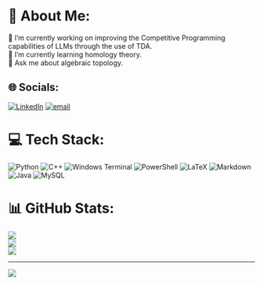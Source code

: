 # 💫 About Me:
🔭 I’m currently working on improving the Competitive Programming capabilities of LLMs through the use of TDA.<br>🌱 I’m currently learning homology theory.<br>💬 Ask me about algebraic topology.


## 🌐 Socials:
[![LinkedIn](https://img.shields.io/badge/LinkedIn-%230077B5.svg?logo=linkedin&logoColor=white)](https://linkedin.com/in/yohannes-abateneh-193612201) [![email](https://img.shields.io/badge/Email-D14836?logo=gmail&logoColor=white)](mailto:yohannesabateneh@gmail.com) 

# 💻 Tech Stack:
![Python](https://img.shields.io/badge/python-3670A0?style=for-the-badge&logo=python&logoColor=ffdd54) ![C++](https://img.shields.io/badge/c++-%2300599C.svg?style=for-the-badge&logo=c%2B%2B&logoColor=white) ![Windows Terminal](https://img.shields.io/badge/Windows%20Terminal-%234D4D4D.svg?style=for-the-badge&logo=windows-terminal&logoColor=white) ![PowerShell](https://img.shields.io/badge/PowerShell-%235391FE.svg?style=for-the-badge&logo=powershell&logoColor=white)  ![LaTeX](https://img.shields.io/badge/latex-%23008080.svg?style=for-the-badge&logo=latex&logoColor=white) ![Markdown](https://img.shields.io/badge/markdown-%23000000.svg?style=for-the-badge&logo=markdown&logoColor=white) ![Java](https://img.shields.io/badge/java-%23ED8B00.svg?style=for-the-badge&logo=openjdk&logoColor=white) ![MySQL](https://img.shields.io/badge/mysql-4479A1.svg?style=for-the-badge&logo=mysql&logoColor=white)
# 📊 GitHub Stats:
![](https://github-readme-stats.vercel.app/api?username=yohAb-creator&theme=blueberry&hide_border=false&include_all_commits=true&count_private=true)<br/>
![](https://nirzak-streak-stats.vercel.app/?user=yohAb-creator&theme=blueberry&hide_border=false)<br/>
![](https://github-readme-stats.vercel.app/api/top-langs/?username=yohAb-creator&theme=blueberry&hide_border=false&include_all_commits=true&count_private=true&layout=compact)

---
[![](https://visitcount.itsvg.in/api?id=yohAb-creator&icon=0&color=0)](https://visitcount.itsvg.in)

<!-- Proudly created with GPRM ( https://gprm.itsvg.in ) -->
